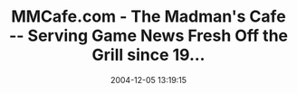 ---
date: 2004-12-05 13:19:15
link:
  source: delicious
  source_url: https://del.icio.us/roytang
  text: MMCafe.com - The Madman's Cafe -- Serving Game News Fresh Off the Grill since
    19...
  url: http://www.planetps2.com/mmcafe/
slug: mmcafe-com-the-madman-s-cafe-serving-game-news-fresh-off-the-grill-since-19
source: delicious
tags:
- games
title: MMCafe.com - The Madman's Cafe -- Serving Game News Fresh Off the Grill since
  19...
---